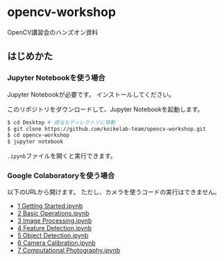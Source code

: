 # opencv-workshop
OpenCV講習会のハンズオン資料


## はじめかた

### Jupyter Notebookを使う場合

Jupyter Notebookが必要です。
インストールしてください。

このリポジトリをダウンロードして、Jupyter Notebookを起動します。
```bash
$ cd Desktop # 適当なディレクトリに移動
$ git clone https://github.com/koikelab-team/opencv-workshop.git
$ cd opencv-workshop
$ jupyter notebook
```

`.ipynb`ファイルを開くと実行できます。

### Google Colaboratoryを使う場合

以下のURLから開けます。
ただし、カメラを使うコードの実行はできません。

* [1 Getting Started.ipynb](https://colab.research.google.com/github/koikelab-team/opencv-workshop/blob/master/colab/1%20Getting%20Started.ipynb)
* [2 Basic Operations.ipynb](https://colab.research.google.com/github/koikelab-team/opencv-workshop/blob/master/colab/2%20Basic%20Operations.ipynb)
* [3 Image Processing.ipynb](https://colab.research.google.com/github/koikelab-team/opencv-workshop/blob/master/colab/3%20Image%20Processing.ipynb)
* [4 Feature Detection.ipynb](https://colab.research.google.com/github/koikelab-team/opencv-workshop/blob/master/colab/4%20Feature%20Detection.ipynb)
* [5 Object Detection.ipynb](https://colab.research.google.com/github/koikelab-team/opencv-workshop/blob/master/colab/5%20Object%20Detection.ipynb)
* [6 Camera Calibration.ipynb](https://colab.research.google.com/github/koikelab-team/opencv-workshop/blob/master/colab/6%20Camera%20Calibration.ipynb)
* [7 Computational Photography.ipynb](https://colab.research.google.com/github/koikelab-team/opencv-workshop/blob/master/colab/7%20Computational%20Photography.ipynb)
